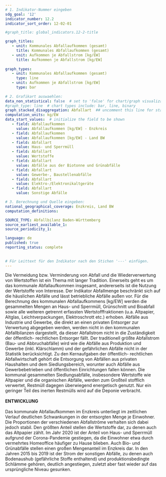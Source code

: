 ```yaml
---
# 1. Indikator-Nummer eingeben 
sdg_goal: '12'
indicator_number: 12.2
indicator_sort_order: 12-02-01

#graph_title: global_indicators.12-2-title

graph_titles:
   - unit: Kommunales Abfallaufkommen (gesamt)
     title: Kommunales Abfallaufkommen (gesamt)
   - unit: Aufkommen je Abfallstrom [kg/EW]
     title: Aufkommen je Abfallstrom [kg/EW]
  
graph_types:
   - unit: Kommunales Abfallaufkommen (gesamt)
     type: line
   - unit: Aufkommen je Abfallstrom [kg/EW]
     type: bar
 
# 2. Grafikart auswaehlen: 
data_non_statistical: false  # set to 'false' for chart/graph visualization 
#graph_type: line  # chart types include: bar, line, binary 
graph_stacked_disaggregation: Abfallart  ## uncomment this line for stacked bars. eplace 'Geschlecht' with the field of aggregation. 
computation_units: kg/EW 
data_start_values:  # initialize the field to be shown  
   - field: Abfallaufkommen 
     value: Abfallaufkommen [kg/EW] - Enzkreis
   - field: Abfallaufkommen
     value: Abfallaufkommen [kg/EW] - Land BW
   - field: Abfallart
     value: Haus- und Sperrmüll
   - field: Abfallart
     value: Wertstoffe
   - field: Abfallart 
     value: Abfälle aus der Biotonne und Grünabfälle
   - field: Abfallart
     value: Gewerbe-, Baustellenabfälle
   - field: Abfallart
     value: Elektro-/Elektronikaltgeräte
   - field: Abfallart
     value: Sonstige Abfälle

# 3. Berechnung und Quelle eingeben: 
national_geographical_coverage: Enzkreis, Land BW
computation_definitions: 

SOURCE_TYPE: Abfallbilanz Baden-Württemberg
source_earliest_available_1: 
source_periodicity_1: 

language: de   
published: true 
reporting_status: complete
 
 
# Für Leittext für den Indikator nach den Stichen '---' einfügen. 
---
```

Die Vermeidung bzw. Verminderung von Abfall und die Wiederverwertung von Wertstoffen ist ein Thema mit langer Tradition. Einerseits geht es um das kommunale Abfallaufkommen insgesamt, andererseits ist die Nutzung der Wertstoffe von Interesse. Der Indikator Abfallmenge beschränkt sich auf die häuslichen Abfälle und lässt betriebliche Abfälle außen vor. Für die Berechnung des kommunalen Abfallaufkommens [kg/EW] werden die gesammelten Mengen an Haus- und Sperrmüll, Grünschnitt und Bioabfall sowie alle weiteren getrennt erfassten Wertstofffraktionen (u.a. Altpapier, Altglas, Leichtverpackungen, Elektroschrott etc.) erhoben. Abfälle aus Industrie und Gewerbe, die direkt an einen privaten Entsorger zur Verwertung abgegeben werden, werden nicht in den kommunalen Abfallbilanzen dargestellt, da dieser Abfallstrom nicht in die Zuständigkeit der öffentlich- rechtlichen Entsorger fällt. Der traditionell größte Abfallstrom (Bau- und Abbruchabfälle) wird wie die Abfälle aus Produktion und Gewerbe (inkl. Klärschlamm) und der gefährlichen Abfälle nicht in der Statistik berücksichtigt. Zu den Kernaufgaben der öffentlich- rechtlichen Abfallwirtschaft gehört die Entsorgung von Abfällen aus privaten Haushalten und dem Siedlungsbereich, worunter auch Abfälle aus Gewerbebetrieben und öffentlichen Einrichtungen fallen können. Die kommunal gesammelten Siedlungsabfälle, insbesondere Wertstoffe wie Altpapier und die organischen Abfälle, werden zum Großteil stofflich verwertet, Restmüll dagegen überwiegend energetisch genutzt. Nur ein geringer Teil des inerten Restmülls wird auf die Deponie verbracht. <br>
<br>
**ENTWICKLUNG** <br>
<br>
Das kommunale Abfallaufkommen im Enzkreis unterliegt im zeitlichen Verlauf deutlichen Schwankungen in der entsorgten Menge je Einwohner. Die Proportionen der verschiedenen Abfallströme verhalten sich dabei jedoch stabil. Den größten Anteil stellen die Wertstoffe dar, zu denen auch das Altpapier zählt. Im Jahr 2020 ist der Anteil von Haus- und Sperrmüll aufgrund der Corona-Pandemie gestiegen, da die Einwohner etwa durch vermehrtes Homeoffice häufiger zu Hause blieben. Auch Bio- und Grünabfälle stellen einen großen Mengenanteil im Enzkreis dar. In den Jahren 2015 bis 2019 ist der Strom der sonstigen Abfälle, zu denen auch Bodenaushub (gefährliche Stoffe enthaltend) und produktionsbedingte Schlämme gehören, deutlich angestiegen, zuletzt aber fast wieder auf das ursprüngliche Niveau gesunken.
